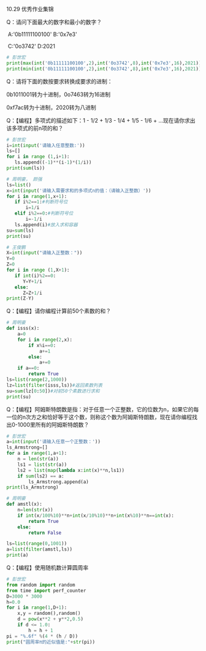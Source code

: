 10.29 优秀作业集锦

Q：请问下面最大的数字和最小的数字？

​	A:'0b11111100100'      B:'0x7e3'

​	C:'0o3742'         D:2021

```python
# 彭世宏
print(max(int('0b11111100100',2),int('0o3742',8),int('0x7e3',16),2021))
print(min(int('0b11111100100',2),int('0o3742',8),int('0x7e3',16),2021))
```



Q：请将下面的数按要求转换成要求的进制：

0b1011001转为十进制，0o7463转为16进制

0xf7ac转为十进制，2020转为八进制

 

Q：【编程】多项式的描述如下：1 - 1/2 + 1/3 - 1/4 + 1/5 - 1/6 + ...现在请你求出该多项式的前n项的和？

 ```python
# 彭世宏
i=int(input('请输入任意整数:'))
ls=[]
for i in range (1,i+1):
    ls.append((-1)**(i-1)*(1/i))
print(sum(ls))

# 周明豪， 颜强
ls=list()
x=int(input('请输入需要求和的多项式n的值：（请输入正整数）'))
for i in range(1,x+1):
    if i%2==1:#判断符号位
        i=1/i
    elif i%2==0:#判断符号位
        i=-1/i
    ls.append(i)#放入求和容器
su=sum(ls)
print(su)

# 王俊鹏
X=int(input("请输入正整数："))
Y=0
Z=0
for i in range (1,X+1):
    if int(i)%2==0:
       Y=Y+1/i
    else:
       Z=Z+1/i
print(Z-Y)
 ```



Q：【编程】请你编程计算前50个素数的和？

```python
# 周明豪
def isss(x):
    a=0
    for i in range(2,x):
        if x%i==0:
            a+=1
        else:
            a+=0
    if a==0:
        return True
ls=list(range(2,1000))
lz=list(filter(isss,ls))#返回素数列表
su=sum(lz[0:50])#对前50个素数进行求和
print(su)

```

 

Q：【编程】阿姆斯特朗数是指：对于任意一个正整数，它的位数为n，如果它的每一位的n次方之和恰好等于这个数，则称这个数为阿姆斯特朗数，现在请你编程找出0-1000里所有的阿姆斯特朗数？

```python
# 彭世宏
a=int(input('请输入任意一个正整数：'))
ls_Armstrong=[]
for a in range(1,a+1):
    n = len(str(a))
    ls1 = list(str(a))
    ls2 = list(map(lambda x:int(x)**n,ls1))
    if sum(ls2) == a:
        ls_Armstrong.append(a)
print(ls_Armstrong)

# 周明豪
def amstl(x):
    n=len(str(x))
    if int(x/100%10)**n+int(x/10%10)**n+int(x%10)**n==int(x):
        return True
    else:
        return False

ls=list(range(0,1001))
a=list(filter(amstl,ls))
print(a)
```



Q：【编程】使用随机数计算圆周率

```python
# 彭世宏
from random import random
from time import perf_counter
D=3000 * 3000
h=0.0
for i in range(1,D+1):
    x,y = random(),random()
    d = pow(x**2 + y**2,0.5)
    if d <= 1.0:
        h = h + 1
pi = "%.6f" %(4 * (h / D))
print("圆周率π的近似值是:"+str(pi))
```

